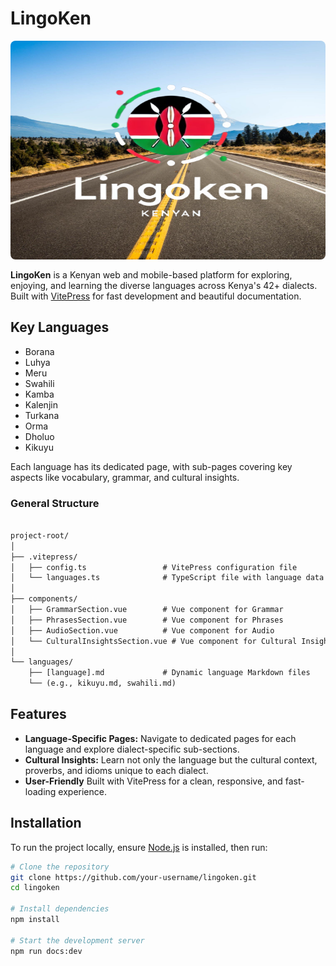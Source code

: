 # LingoKen
<img src="public/lingoken5.png" alt="LingoKen Logo" width="100%" height="350" style="display: block; margin: 16px auto; text-align: center; border-radius: 8px "/>  


**LingoKen** is a Kenyan web and mobile-based platform for exploring, enjoying, and learning the diverse languages across Kenya's 42+ dialects. Built with [VitePress](https://vitepress.vuejs.org/) for fast development and beautiful documentation.

## Key Languages

- Borana
- Luhya
- Meru
- Swahili
- Kamba
- Kalenjin
- Turkana
- Orma
- Dholuo
- Kikuyu

Each language has its dedicated page, with sub-pages covering key aspects like vocabulary, grammar, and cultural insights.

### General Structure

```txt

project-root/
│
├── .vitepress/
│   ├── config.ts                 # VitePress configuration file
│   └── languages.ts              # TypeScript file with language data
│
├── components/
│   ├── GrammarSection.vue        # Vue component for Grammar
│   ├── PhrasesSection.vue        # Vue component for Phrases
│   ├── AudioSection.vue          # Vue component for Audio
│   └── CulturalInsightsSection.vue # Vue component for Cultural Insights
│
└── languages/
    ├── [language].md             # Dynamic language Markdown files
    └── (e.g., kikuyu.md, swahili.md)
```


## Features

- **Language-Specific Pages:** Navigate to dedicated pages for each language and explore dialect-specific sub-sections.
- **Cultural Insights:** Learn not only the language but the cultural context, proverbs, and idioms unique to each dialect.
- **User-Friendly** Built with VitePress for a clean, responsive, and fast-loading experience.

## Installation

To run the project locally, ensure [Node.js](https://nodejs.org/) is installed, then run:

```bash
# Clone the repository
git clone https://github.com/your-username/lingoken.git
cd lingoken

# Install dependencies
npm install

# Start the development server
npm run docs:dev